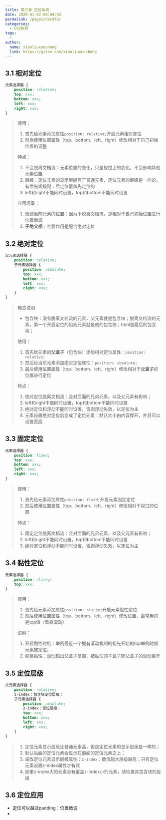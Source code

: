 ```yaml
---
title: 第三章 定位布局
date: 2020-01-02 00:04:03
permalink: /pages/dbc478/
categories:
  - CSS布局
tags:
  - 
author: 
  name: xiaoliuxuesheng
  link: https://gitee.com/xiaoliuxuesheng
---
```


## 3.1 相对定位

```css
元素选择器 {
    position: relative;
    top: xxx;
    bottom: xxx;
    left: xxx;
    right: xxx;
}
```

> 使用：
>
> 1. 首先给元素添加属性`position: relative;`开启元素相对定位
> 2. 然后使用位置属性（top、bottom、left、right）修改相对于自己初始位置的调整
>
> 特点：
>
> 1. 不会脱离文档流：元素位置的变化，只是视觉上的变化，不会影响其他元素位置
> 2. 层级：定位元素的显示层级高于普通元素，定位元素的层级是一样的，有优先级规则：后定位覆盖先定位的
> 3. left和right不能同时设置，top和bottom不能同时设置
>
> 应用场景：
>
> 1. 微调当前元素的位置：因为不脱离文档流，是相对于自己初始位置进行位置微调
> 2. **子绝父相**：主要作用是配合绝对定位

## 3.2 绝对定位

```css
父元素选择器 {
    position: relative;
    子元素选择器 {
        position: absolute;
        top: xxx;
        bottom: xxx;
        left: xxx;
        right: xxx;
    }
}
```

> 概念说明
>
> - 包含块：没有脱离文档流的元素，父元素就是包含块；脱离文档流的元素，第一个开启定位的祖先元素就是他的包含块；html是最后的包含块；
>
> 使用：
>
> 1. 首先给元素的**父盒子**（包含块）添加相对定位属性：`position: relative;`
> 2. 然后给当前元素添加绝对定位属性：`position: absolute;`
> 3. 最后使用位置属性（top、bottom、left、right）修改相对于**父盒子**的位置进行定位
>
> 特点：
>
> 1. 绝对定位脱离文档流：会对后面的兄弟元素、以及父元素有影响；
> 2. left和right不能同时设置，top和bottom不能同时设置
> 3. 绝对定位和浮动不能同时设置，否则浮动失效，以定位为主
> 4. 元素设置绝对定位后变成了定位元素：默认大小由内容撑开，并且可以设置宽高

## 3.3 固定定位

```css
元素选择器 {
    position: fixed;
    top: xxx;
    bottom: xxx;
    left: xxx;
    right: xxx;
}
```

> 使用：
>
> 1. 首先给元素添加属性`position: fixed;`开启元素固定定位
> 2. 然后使用位置属性（top、bottom、left、right）修改相对于视口的位置
>
> 特点：
>
> 1. 固定定位脱离文档流：会对后面的兄弟元素、以及父元素有影响；
> 2. left和right不能同时设置，top和bottom不能同时设置
> 3. 绝对定位和浮动不能同时设置，否则浮动失效，以定位为主

## 3.4 黏性定位

```css
元素选择器 {
    position: sticky;
    top: xxx;
}
```

> 使用：
>
> 1. 首先给元素添加属性`position: sticky;`开启元素黏性定位
> 2. 然后使用位置属性（top、bottom、left、right）修改位置，最常用的是top值（垂直滚动）
>
> 说明：
>
> 1. 开启黏性时机：举例最近一个拥有滚动机制的祖先开始的top举例时候元素被定位，
> 2. 脱离黏性：滚动超出父盒子范围，被黏住的子盒子随父盒子的滚动离开

## 3.5 定位层级

```css
父元素选择器 {
    position: relative;
    z-index：包含块定位层级；
    子元素选择器 {
        position: absolute;
        z-index：定位层级；
        top: xxx;
        bottom: xxx;
        left: xxx;
        right: xxx;
    }
}
```

> 1. 定位元素显示层级比普通元素高，但是定位元素的显示层级是一样的；
> 2. 默认后面的定位元素会显示在前面的定位元素之上；
> 3. 需改定位元素显示层级属性：`z-index`：数值越大层级越高；只有定位元素设置z-index属性才有效
> 4. 如果z-index大的元素没有覆盖z-index小的元素，请检查其包含块的层级

## 3.6 定位应用

- 定位可以越过padding：位置微调
- 
